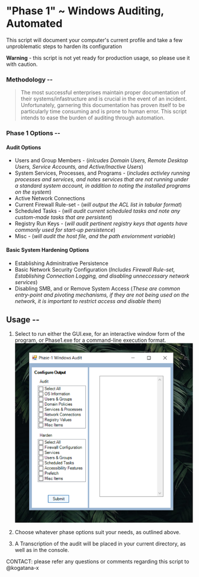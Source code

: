 # "Phase 1" ~ Windows Auditing, Automated
This script will document your computer's current profile and take a few unproblematic steps to harden its configuration

**Warning** - this script is not yet ready for production usage, so please use it with caution.

### Methodology --
> The most successful enterprises maintain proper documentation of their systems/infastructure and is crucial in the event of an incident. 
> Unfortunately, garnering this documentation  has proven itself to be particularly time consuming and is prone to human error. 
> This script intends to ease the burden of auditing through automation.

### Phase 1 Options -- 
#### Audit Options
  * Users and Group Members  - (_inlcudes Domain Users, Remote Desktop Users, Service Accounts, and Active/Inactive Users_)
  * System Services, Processes, and Programs - (_includes activley running processes and services, and notes services that are not running under a standard system account, in addition to noting the installed programs on the system_)
  * Active Network Connections
  * Current Firewall Rule-set - (_will output the ACL list in tabular format_)
  * Scheduled Tasks - (_will audit current scheduled tasks and note any custom-made tasks that are persistent_)
  * Registry Run Keys - (_will audit pertinent registry keys that agents have commonly used for start-up persistence_)
  * Misc - (_will audit the host file, and the path enviornment variable_)


#### Basic System Hardening Options
  * Establishing Adminitrative Persistence 
  * Basic Network Security Configuration (_Includes Firewall Rule-set, Establishing Connection Logging, and disabling unneccessary network services_)
  * Disabling SMB, and or Remove System Access (_These are common entry-point and pivoting mechanisms, if they are not being used on the network, it is important to restrict access and disable them_)

## Usage --
1. Select to run either the GUI.exe, for an interactive window form of the program, or Phase1.exe for a command-line execution format.
![Example Application Window](example\Phase1-GUI.png)

3. Choose whatever phase options suit your needs, as outlined above.
4. A Transcription of the audit will be placed in your current directory, as well as in the console.


 CONTACT: please refer any questions or comments regarding this script to @kogatana-x
